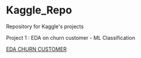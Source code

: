 # Kaggle_Repo
Repository for Kaggle's projects

Project 1 : EDA on churn customer - ML Classification 

[EDA CHURN CUSTOMER](https://github.com/Pimpmydata/Kaggle_Repo/blob/main/eda_churn_customers.ipynb)
